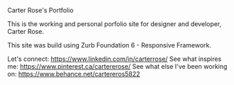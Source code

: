 Carter Rose's Portfolio

This is the working and personal porfolio site for designer and developer, Carter Rose.

This site was build using Zurb Foundation 6 - Responsive Framework.

Let's connect: https://www.linkedin.com/in/carterrose/
See what inspires me: https://www.pinterest.ca/cartererose/
See what else I've been working on: https://www.behance.net/cartereros5822  
